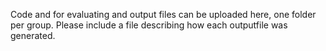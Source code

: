 Code and for evaluating and output files can be uploaded here, one folder per group. Please include a file describing how each outputfile was generated.

